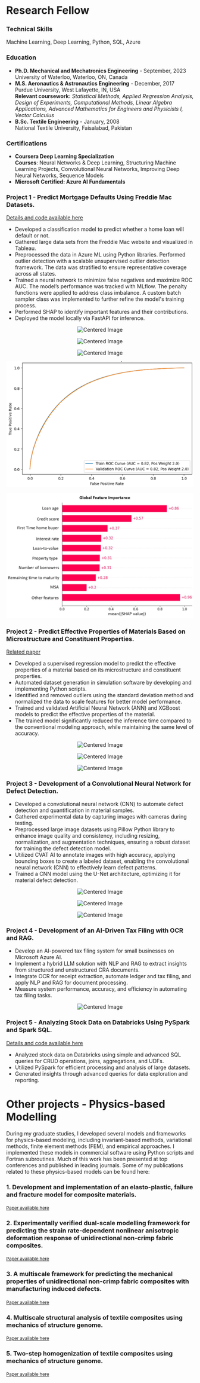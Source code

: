 # Research Fellow 

### Technical Skills  
Machine Learning, Deep Learning, Python, SQL, Azure 

### Education  
- **Ph.D. Mechanical and Mechatronics Engineering** - September, 2023  
  University of Waterloo, Waterloo, ON, Canada         
- **M.S. Aeronautics & Astronautics Engineering** - December, 2017     
  Purdue University, West Lafayette, IN, USA             
  <span style="font-size: 14px;"> **Relevant coursework:** *Statistical Methods, Applied Regression Analysis, Design of Experiments, Computational Methods, Linear Algebra Applications, Advanced Mathematics for Engineers and Physicists I, Vector Calculus* </span>   
- **B.Sc. Textile Engineering** - January, 2008  
  National Textile University, Faisalabad, Pakistan     

### Certifications   
- <span style="font-size: 14px;"> **Coursera Deep Learning Specialization**  
<span style="font-size: 14px;"> **Courses**: Neural Networks & Deep Learning, Structuring Machine Learning Projects, Convolutional Neural Networks, Improving Deep Neural Networks, Sequence Models </span>  
- <span style="font-size: 14px;"> **Microsoft Certified: Azure AI Fundamentals**

### Project 1 - Predict Mortgage Defaults Using Freddie Mac Datasets.
[Details and code available here](https://github.com/khizarrouf/End_to_End_Mortgage_Default_Project)
- <span style="font-size: 14px;"> Developed a classification model to predict whether a home loan will default or not. </span> 
- <span style="font-size: 14px;"> Gathered large data sets from the Freddie Mac website and visualized in Tableau. </span>
- <span style="font-size: 14px;"> Preprocessed the data in Azure ML using Python libraries. Performed outlier detection with a scalable unsupervised outlier detection framework. The data was stratified to ensure representative coverage across all states. </span>
- <span style="font-size: 14px;"> Trained a neural network to minimize false negatives and maximize ROC AUC. The model’s performance was tracked with MLflow. The penalty functions were applied to address class imbalance. A custom batch sampler class was implemented to further refine the model's training process. </span>
- <span style="font-size: 14px;"> Performed SHAP to identify important features and their contributions. </span>
- <span style="font-size: 14px;"> Deployed the model locally via FastAPI for inference. </span>

<p align="center">
  <img src="assets/images/Map.png" alt="Centered Image">
</p>

<p align="center">
  <img src="assets/images/Interest.png" alt="Centered Image">
</p>

<p align="center">
  <img src="assets/images/Credit.png" alt="Centered Image">
</p>

<p align="center">
  <img src="assets/images/AUC.png" alt="Centered Image">
</p>

<p align="center">
  <img src="assets/images/GFI.JPG" alt="Centered Image">
</p>

### Project 2 - Predict Effective Properties of Materials Based on Microstructure and Constituent Properties.
[Related paper](https://www.researchgate.net/publication/388836035_Predicting_effective_properties_of_unidirectional_non-_crimp_fabric_composites_with_manufacturing-induced_defects_using_multiscale_ANN_models)
- <span style="font-size: 14px;"> Developed a supervised regression model to predict the effective properties of a material based on its microstructure and constituent properties. </span>
- <span style="font-size: 14px;"> Automated dataset generation in simulation software by developing and implementing Python scripts. </span>
- <span style="font-size: 14px;"> Identified and removed outliers using the standard deviation method and normalized the data to scale features for better model performance.  </span>
- <span style="font-size: 14px;"> Trained and validated Artificial Neural Network (ANN) and XGBoost models to predict the effective properties of the material. </span>
- <span style="font-size: 14px;"> The trained model significantly reduced the inference time compared to the conventional modeling approach, while maintaining the same level of accuracy. </span>

<p align="center">
  <img src="assets/images/Flow.JPG" alt="Centered Image">
</p>

<p align="center">
  <img src="assets/images/Histogram.JPG" alt="Centered Image">
</p>

<p align="center">
  <img src="assets/images/Loss.JPG" alt="Centered Image">
</p>

### Project 3 - Development of a Convolutional Neural Network for Defect Detection.
- <span style="font-size: 14px;"> Developed a convolutional neural network (CNN) to automate defect detection and quantification in material samples. </span>
- <span style="font-size: 14px;"> Gathered experimental data by capturing images with cameras during testing. </span>
- <span style="font-size: 14px;"> Preprocessed large image datasets using Pillow Python library to enhance image quality and consistency, including resizing, normalization, and augmentation techniques, ensuring a robust dataset for training the defect detection model. </span>
- <span style="font-size: 14px;"> Utilized CVAT AI to annotate images with high accuracy, applying bounding boxes to create a labeled dataset, enabling the convolutional neural network (CNN) to effectively learn defect patterns. </span>
- <span style="font-size: 14px;"> Trained a CNN model using the U-Net architecture, optimizing it for material defect detection. </span>

<p align="center">
  <img src="assets/images/Flow_CNN.JPG" alt="Centered Image">
</p>

<p align="center">
  <img src="assets/images/Greyscale.JPG" alt="Centered Image">
</p>

<p align="center">
  <img src="assets/images/Labelled.JPG" alt="Centered Image">
</p>

### Project 4 - Development of an AI-Driven Tax Filing with OCR and RAG.
- <span style="font-size: 14px;"> Develop an AI-powered tax filing system for small businesses on Microsoft Azure AI. </span>
- <span style="font-size: 14px;"> Implement a hybrid LLM solution with NLP and RAG to extract insights from structured and unstructured CRA documents. </span>
- <span style="font-size: 14px;"> Integrate OCR for receipt extraction, automate ledger and tax filing, and apply NLP and RAG for document processing. </span>
- <span style="font-size: 14px;"> Measure system performance, accuracy, and efficiency in automating tax filing tasks. </span>

<p align="center">
  <img src="assets/images/Tax Flow.JPG" alt="Centered Image">
</p>

### Project 5 - Analyzing Stock Data on Databricks Using PySpark and Spark SQL.
[Details and code available here](https://github.com/khizarrouf/Stock_Data_Analysis_on_Databricks)
- <span style="font-size: 14px;"> Analyzed stock data on Databricks using simple and advanced SQL queries for CRUD operations, joins, aggregations, and UDFs. </span>
- <span style="font-size: 14px;"> Utilized PySpark for efficient processing and analysis of large datasets. </span>
- <span style="font-size: 14px;"> Generated insights through advanced queries for data exploration and reporting. </span>

# Other projects - Physics-based Modelling
During my graduate studies, I developed several models and frameworks for physics-based modeling, including invariant-based methods, variational methods, finite element methods (FEM), and empirical approaches. I implemented these models in commercial software using Python scripts and Fortran subroutines. Much of this work has been presented at top conferences and published in leading journals. Some of my publications related to these physics-based models can be found here:
### 1. Development and implementation of an elasto-plastic, failure and fracture model for composite materials.
<span style="font-size: 12px;">[Paper available here](https://www.researchgate.net/publication/388834612_Development_and_Implementation_of_an_Elasto-plastic_Failure_and_Fracture_Model_for_Composite_Materials)</span>
### 2. Experimentally verified dual-scale modelling framework for predicting the strain rate-dependent nonlinear anisotropic deformation response of unidirectional non-crimp fabric composites.
<span style="font-size: 12px;">[Paper available here](https://www.sciencedirect.com/science/article/abs/pii/S0263822322011163)</span>
### 3. A multiscale framework for predicting the mechanical properties of unidirectional non-crimp fabric composites with manufacturing induced defects.
<span style="font-size: 12px;">[Paper available here](https://scholar.google.ca/citations?view_op=view_citation&hl=en&user=PTqrXjYAAAAJ&sortby=pubdate&citation_for_view=PTqrXjYAAAAJ:8k81kl-MbHgC)</span>
### 4. Multiscale structural analysis of textile composites using mechanics of structure genome.
<span style="font-size: 12px;">[Paper available here](https://scholar.google.ca/citations?view_op=view_citation&hl=en&user=PTqrXjYAAAAJ&sortby=pubdate&citation_for_view=PTqrXjYAAAAJ:IjCSPb-OGe4C)</span>
### 5. Two-step homogenization of textile composites using mechanics of structure genome.
<span style="font-size: 12px;">[Paper available here](https://www.sciencedirect.com/science/article/abs/pii/S0263822316329233)</span>
